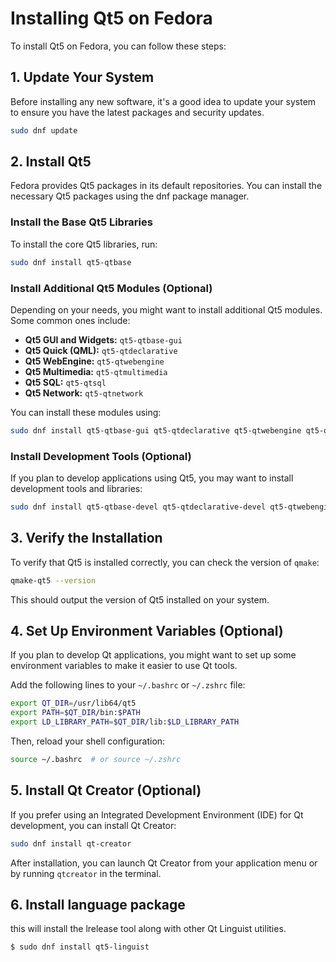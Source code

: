 # Installing Qt5 on Fedora

To install Qt5 on Fedora, you can follow these steps:

## 1. Update Your System

Before installing any new software, it's a good idea to update your system to ensure you have the latest packages and security updates.

```bash
sudo dnf update
```

## 2. Install Qt5

Fedora provides Qt5 packages in its default repositories. You can install the necessary Qt5 packages using the dnf package manager.

### Install the Base Qt5 Libraries

To install the core Qt5 libraries, run:

```bash
sudo dnf install qt5-qtbase
```

### Install Additional Qt5 Modules (Optional)

Depending on your needs, you might want to install additional Qt5 modules. Some common ones include:

- **Qt5 GUI and Widgets:** `qt5-qtbase-gui`
- **Qt5 Quick (QML):** `qt5-qtdeclarative`
- **Qt5 WebEngine:** `qt5-qtwebengine`
- **Qt5 Multimedia:** `qt5-qtmultimedia`
- **Qt5 SQL:** `qt5-qtsql`
- **Qt5 Network:** `qt5-qtnetwork`

You can install these modules using:

```bash
sudo dnf install qt5-qtbase-gui qt5-qtdeclarative qt5-qtwebengine qt5-qtmultimedia qt5-qtsql qt5-qtnetwork
```

### Install Development Tools (Optional)

If you plan to develop applications using Qt5, you may want to install development tools and libraries:

```bash
sudo dnf install qt5-qtbase-devel qt5-qtdeclarative-devel qt5-qtwebengine-devel qt5-qtmultimedia-devel qt5-qtsql-devel qt5-qtnetwork-devel
```

## 3. Verify the Installation

To verify that Qt5 is installed correctly, you can check the version of `qmake`:

```bash
qmake-qt5 --version
```

This should output the version of Qt5 installed on your system.

## 4. Set Up Environment Variables (Optional)

If you plan to develop Qt applications, you might want to set up some environment variables to make it easier to use Qt tools.

Add the following lines to your `~/.bashrc` or `~/.zshrc` file:

```bash
export QT_DIR=/usr/lib64/qt5
export PATH=$QT_DIR/bin:$PATH
export LD_LIBRARY_PATH=$QT_DIR/lib:$LD_LIBRARY_PATH
```

Then, reload your shell configuration:

```bash
source ~/.bashrc  # or source ~/.zshrc
```

## 5. Install Qt Creator (Optional)

If you prefer using an Integrated Development Environment (IDE) for Qt development, you can install Qt Creator:

```bash
sudo dnf install qt-creator
```

After installation, you can launch Qt Creator from your application menu or by running `qtcreator` in the terminal.

## 6. Install language package   
this will install the lrelease tool along with other Qt Linguist utilities.  
```bash
$ sudo dnf install qt5-linguist
```


